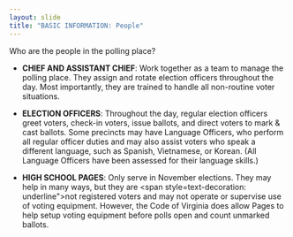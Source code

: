 ```yaml
---
layout: slide
title: "BASIC INFORMATION: People"
---
```


Who are the people in the polling place?

- **CHIEF AND ASSISTANT CHIEF**: Work together as a team to manage the polling place. They assign and rotate election officers throughout the day. Most importantly, they are trained to handle all non-routine voter situations.

- **ELECTION OFFICERS**: Throughout the day, regular election officers greet voters, check-in voters, issue ballots, and direct voters to mark & cast ballots. Some precincts may have Language Officers, who perform all regular officer duties and may also assist voters who speak a different language, such as Spanish, Vietnamese, or Korean. (All Language Officers have been assessed for their language skills.)

- **HIGH SCHOOL PAGES**: Only serve in November elections. They may help in many ways, but they are <span style=text-decoration: underline">not registered voters and may not operate or supervise use of voting equipment.</span> However, the Code of Virginia does allow Pages to help setup voting equipment before polls open and count unmarked ballots.

